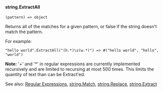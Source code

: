 #### string.ExtractAll

``` suneido
(pattern) => object
```

Returns all of the matches for a given pattern,
or false if the string doesn't match the pattern.

For example:

``` suneido
"hello world".ExtractAll("(h.*)\s(w.*)") => #("hello world", "hello", "world")
```

**Note:** '+' and '*' in regular expressions
are currently implemented recursively
and are limited to recursing at most 500 times.
This limits the quantity of text than can be Extract'ed.

See also:
[Regular Expressions](<../../Regular Expressions.md>),
[string.Match](<string.Match.md>),
[string.Replace](<string.Replace.md>), 
[string.Extract](<string.Extract.md>)
